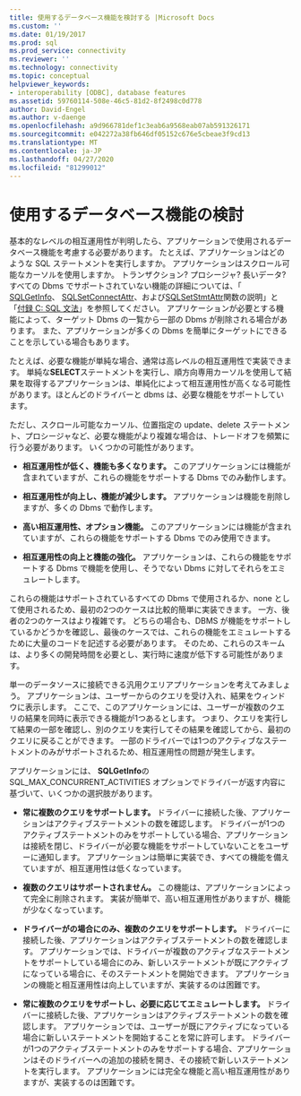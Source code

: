 ```yaml
---
title: 使用するデータベース機能を検討する |Microsoft Docs
ms.custom: ''
ms.date: 01/19/2017
ms.prod: sql
ms.prod_service: connectivity
ms.reviewer: ''
ms.technology: connectivity
ms.topic: conceptual
helpviewer_keywords:
- interoperability [ODBC], database features
ms.assetid: 59760114-508e-46c5-81d2-8f2498c0d778
author: David-Engel
ms.author: v-daenge
ms.openlocfilehash: a9d966781def1c3eab6a9568eab07ab591326171
ms.sourcegitcommit: e042272a38fb646df05152c676e5cbeae3f9cd13
ms.translationtype: MT
ms.contentlocale: ja-JP
ms.lasthandoff: 04/27/2020
ms.locfileid: "81299012"
---
```

# <a name="considering-database-features-to-use"></a>使用するデータベース機能の検討
基本的なレベルの相互運用性が判明したら、アプリケーションで使用されるデータベース機能を考慮する必要があります。 たとえば、アプリケーションはどのような SQL ステートメントを実行しますか。 アプリケーションはスクロール可能なカーソルを使用しますか。 トランザクション? プロシージャ? 長いデータ? すべての Dbms でサポートされていない機能の詳細については、「 [SQLGetInfo](../../../odbc/reference/syntax/sqlgetinfo-function.md)、 [SQLSetConnectAttr](../../../odbc/reference/syntax/sqlsetconnectattr-function.md)、および[SQLSetStmtAttr](../../../odbc/reference/syntax/sqlsetstmtattr-function.md)関数の説明」と「[付録 C: SQL 文法](../../../odbc/reference/appendixes/appendix-c-sql-grammar.md)」を参照してください。 アプリケーションが必要とする機能によって、ターゲット Dbms の一覧から一部の Dbms が削除される場合があります。 また、アプリケーションが多くの Dbms を簡単にターゲットにできることを示している場合もあります。  
  
 たとえば、必要な機能が単純な場合、通常は高レベルの相互運用性で実装できます。 単純な**SELECT**ステートメントを実行し、順方向専用カーソルを使用して結果を取得するアプリケーションは、単純化によって相互運用性が高くなる可能性があります。ほとんどのドライバーと dbms は、必要な機能をサポートしています。  
  
 ただし、スクロール可能なカーソル、位置指定の update、delete ステートメント、プロシージャなど、必要な機能がより複雑な場合は、トレードオフを頻繁に行う必要があります。 いくつかの可能性があります。  
  
-   **相互運用性が低く、機能も多くなります。** このアプリケーションには機能が含まれていますが、これらの機能をサポートする Dbms でのみ動作します。  
  
-   **相互運用性が向上し、機能が減少します。** アプリケーションは機能を削除しますが、多くの Dbms で動作します。  
  
-   **高い相互運用性、オプション機能。** このアプリケーションには機能が含まれていますが、これらの機能をサポートする Dbms でのみ使用できます。  
  
-   **相互運用性の向上と機能の強化。** アプリケーションは、これらの機能をサポートする Dbms で機能を使用し、そうでない Dbms に対してそれらをエミュレートします。  
  
 これらの機能はサポートされているすべての Dbms で使用されるか、none として使用されるため、最初の2つのケースは比較的簡単に実装できます。 一方、後者の2つのケースはより複雑です。 どちらの場合も、DBMS が機能をサポートしているかどうかを確認し、最後のケースでは、これらの機能をエミュレートするために大量のコードを記述する必要があります。 そのため、これらのスキームは、より多くの開発時間を必要とし、実行時に速度が低下する可能性があります。  
  
 単一のデータソースに接続できる汎用クエリアプリケーションを考えてみましょう。 アプリケーションは、ユーザーからのクエリを受け入れ、結果をウィンドウに表示します。 ここで、このアプリケーションには、ユーザーが複数のクエリの結果を同時に表示できる機能が1つあるとします。 つまり、クエリを実行して結果の一部を確認し、別のクエリを実行してその結果を確認してから、最初のクエリに戻ることができます。 一部のドライバーでは1つのアクティブなステートメントのみがサポートされるため、相互運用性の問題が発生します。  
  
 アプリケーションには、 **SQLGetInfo**の SQL_MAX_CONCURRENT_ACTIVITIES オプションでドライバーが返す内容に基づいて、いくつかの選択肢があります。  
  
-   **常に複数のクエリをサポートします。** ドライバーに接続した後、アプリケーションはアクティブステートメントの数を確認します。 ドライバーが1つのアクティブステートメントのみをサポートしている場合、アプリケーションは接続を閉じ、ドライバーが必要な機能をサポートしていないことをユーザーに通知します。 アプリケーションは簡単に実装でき、すべての機能を備えていますが、相互運用性は低くなっています。  
  
-   **複数のクエリはサポートされません。** この機能は、アプリケーションによって完全に削除されます。 実装が簡単で、高い相互運用性がありますが、機能が少なくなっています。  
  
-   **ドライバーがの場合にのみ、複数のクエリをサポートします。** ドライバーに接続した後、アプリケーションはアクティブステートメントの数を確認します。 アプリケーションでは、ドライバーが複数のアクティブなステートメントをサポートしている場合にのみ、新しいステートメントが既にアクティブになっている場合に、そのステートメントを開始できます。 アプリケーションの機能と相互運用性は向上していますが、実装するのは困難です。  
  
-   **常に複数のクエリをサポートし、必要に応じてエミュレートします。** ドライバーに接続した後、アプリケーションはアクティブステートメントの数を確認します。 アプリケーションでは、ユーザーが既にアクティブになっている場合に新しいステートメントを開始することを常に許可します。 ドライバーが1つのアクティブステートメントのみをサポートする場合、アプリケーションはそのドライバーへの追加の接続を開き、その接続で新しいステートメントを実行します。 アプリケーションには完全な機能と高い相互運用性がありますが、実装するのは困難です。

